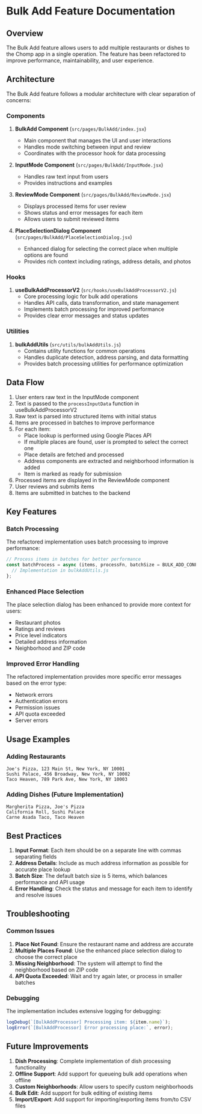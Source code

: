 # Bulk Add Feature Documentation

## Overview

The Bulk Add feature allows users to add multiple restaurants or dishes to the Chomp app in a single operation. The feature has been refactored to improve performance, maintainability, and user experience.

## Architecture

The Bulk Add feature follows a modular architecture with clear separation of concerns:

### Components

1. **BulkAdd Component** (`src/pages/BulkAdd/index.jsx`)
   - Main component that manages the UI and user interactions
   - Handles mode switching between input and review
   - Coordinates with the processor hook for data processing

2. **InputMode Component** (`src/pages/BulkAdd/InputMode.jsx`)
   - Handles raw text input from users
   - Provides instructions and examples

3. **ReviewMode Component** (`src/pages/BulkAdd/ReviewMode.jsx`)
   - Displays processed items for user review
   - Shows status and error messages for each item
   - Allows users to submit reviewed items

4. **PlaceSelectionDialog Component** (`src/pages/BulkAdd/PlaceSelectionDialog.jsx`)
   - Enhanced dialog for selecting the correct place when multiple options are found
   - Provides rich context including ratings, address details, and photos

### Hooks

1. **useBulkAddProcessorV2** (`src/hooks/useBulkAddProcessorV2.js`)
   - Core processing logic for bulk add operations
   - Handles API calls, data transformation, and state management
   - Implements batch processing for improved performance
   - Provides clear error messages and status updates

### Utilities

1. **bulkAddUtils** (`src/utils/bulkAddUtils.js`)
   - Contains utility functions for common operations
   - Handles duplicate detection, address parsing, and data formatting
   - Provides batch processing utilities for performance optimization

## Data Flow

1. User enters raw text in the InputMode component
2. Text is passed to the `processInputData` function in useBulkAddProcessorV2
3. Raw text is parsed into structured items with initial status
4. Items are processed in batches to improve performance
5. For each item:
   - Place lookup is performed using Google Places API
   - If multiple places are found, user is prompted to select the correct one
   - Place details are fetched and processed
   - Address components are extracted and neighborhood information is added
   - Item is marked as ready for submission
6. Processed items are displayed in the ReviewMode component
7. User reviews and submits items
8. Items are submitted in batches to the backend

## Key Features

### Batch Processing

The refactored implementation uses batch processing to improve performance:

```javascript
// Process items in batches for better performance
const batchProcess = async (items, processFn, batchSize = BULK_ADD_CONFIG.batchSize) => {
  // Implementation in bulkAddUtils.js
};
```

### Enhanced Place Selection

The place selection dialog has been enhanced to provide more context for users:

- Restaurant photos
- Ratings and reviews
- Price level indicators
- Detailed address information
- Neighborhood and ZIP code

### Improved Error Handling

The refactored implementation provides more specific error messages based on the error type:

- Network errors
- Authentication errors
- Permission issues
- API quota exceeded
- Server errors

## Usage Examples

### Adding Restaurants

```
Joe's Pizza, 123 Main St, New York, NY 10001
Sushi Palace, 456 Broadway, New York, NY 10002
Taco Heaven, 789 Park Ave, New York, NY 10003
```

### Adding Dishes (Future Implementation)

```
Margherita Pizza, Joe's Pizza
California Roll, Sushi Palace
Carne Asada Taco, Taco Heaven
```

## Best Practices

1. **Input Format**: Each item should be on a separate line with commas separating fields
2. **Address Details**: Include as much address information as possible for accurate place lookup
3. **Batch Size**: The default batch size is 5 items, which balances performance and API usage
4. **Error Handling**: Check the status and message for each item to identify and resolve issues

## Troubleshooting

### Common Issues

1. **Place Not Found**: Ensure the restaurant name and address are accurate
2. **Multiple Places Found**: Use the enhanced place selection dialog to choose the correct place
3. **Missing Neighborhood**: The system will attempt to find the neighborhood based on ZIP code
4. **API Quota Exceeded**: Wait and try again later, or process in smaller batches

### Debugging

The implementation includes extensive logging for debugging:

```javascript
logDebug(`[BulkAddProcessor] Processing item: ${item.name}`);
logError(`[BulkAddProcessor] Error processing place:`, error);
```

## Future Improvements

1. **Dish Processing**: Complete implementation of dish processing functionality
2. **Offline Support**: Add support for queueing bulk add operations when offline
3. **Custom Neighborhoods**: Allow users to specify custom neighborhoods
4. **Bulk Edit**: Add support for bulk editing of existing items
5. **Import/Export**: Add support for importing/exporting items from/to CSV files
